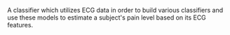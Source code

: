A classifier which utilizes ECG data in order to build various classifiers and use these models to estimate a subject's pain level based on its ECG features.